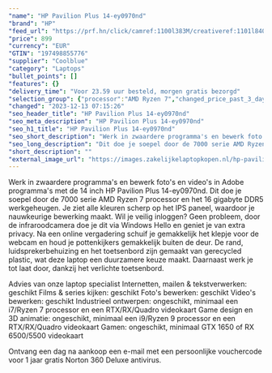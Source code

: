```yaml
---
"name": "HP Pavilion Plus 14-ey0970nd"
"brand": "HP"
"feed_url": "https://prf.hn/click/camref:1100l383M/creativeref:1101l84031/destination:https%3A%2F%2Fwww.coolblue.nl%2Fproduct%2F935408"
"price": 899
"currency": "EUR"
"GTIN": "197498855776"
"supplier": "Coolblue"
"category": "Laptops"
"bullet_points": []
"features": {}
"delivery_time": "Voor 23.59 uur besteld, morgen gratis bezorgd"
"selection_group": {"processor":"AMD Ryzen 7","changed_price_past_3_days":false,"product_family":"Pavilion"}
"changed": "2023-12-13 07:15:26"
"seo_header_title": "HP Pavilion Plus 14-ey0970nd"
"seo_meta_description": "HP Pavilion Plus 14-ey0970nd"
"seo_h1_title": "HP Pavilion Plus 14-ey0970nd"
"seo_short_description": "Werk in zwaardere programma's en bewerk foto's en video's in Adobe programma's met de 14 inch HP Pavilion Plus 14-ey0970nd."
"seo_long_description": "Dit doe je soepel door de 7000 serie AMD Ryzen 7 processor en het 16 gigabyte DDR5 werkgeheugen. Je ziet alle kleuren scherp op het IPS paneel, waardoor je nauwkeurige bewerking maakt. Wil je veilig inloggen? Geen probleem, door de infraroodcamera doe je dit via Windows Hello en geniet je van extra privacy. Na een online vergadering schuif je gemakkelijk het klepje voor de webcam en houd je pottenkijkers gemakkelijk buiten de deur. De rand, luidsprekerbehuizing en het toetsenbord zijn gemaakt van gerecycled plastic, wat deze laptop een duurzamere keuze maakt. Daarnaast werk je tot laat door, dankzij het verlichte toetsenbord. \r\n\r\nAdvies van onze laptop specialist\r\nInternetten, mailen & tekstverwerken: geschikt\r\nFilms & series kijken: geschikt\r\nFoto's bewerken: geschikt\r\nVideo's bewerken: geschikt\r\nIndustrieel ontwerpen: ongeschikt, minimaal een i7/Ryzen 7 processor en een RTX/RX/Quadro videokaart\r\nGame design en 3D animatie: ongeschikt, minimaal een i9/Ryzen 9 processor en een RTX/RX/Quadro videokaart\r\nGamen: ongeschikt, minimaal GTX 1650 of RX 6500/5500 videokaart\r\n \r\nOntvang een dag na aankoop een e-mail met een persoonlijke vouchercode voor 1 jaar gratis Norton 360 Deluxe antivirus."
"short_description": ""
"external_image_url": "https://images.zakelijkelaptopkopen.nl/hp-pavilion-plus-14-ey0970nd.webp"
---
```


Werk in zwaardere programma's en bewerk foto's en video's in Adobe programma's met de 14 inch HP Pavilion Plus 14-ey0970nd. Dit doe je soepel door de 7000 serie AMD Ryzen 7 processor en het 16 gigabyte DDR5 werkgeheugen. Je ziet alle kleuren scherp op het IPS paneel, waardoor je nauwkeurige bewerking maakt. Wil je veilig inloggen? Geen probleem, door de infraroodcamera doe je dit via Windows Hello en geniet je van extra privacy. Na een online vergadering schuif je gemakkelijk het klepje voor de webcam en houd je pottenkijkers gemakkelijk buiten de deur. De rand, luidsprekerbehuizing en het toetsenbord zijn gemaakt van gerecycled plastic, wat deze laptop een duurzamere keuze maakt. Daarnaast werk je tot laat door, dankzij het verlichte toetsenbord.

Advies van onze laptop specialist
Internetten, mailen & tekstverwerken: geschikt
Films & series kijken: geschikt
Foto's bewerken: geschikt
Video's bewerken: geschikt
Industrieel ontwerpen: ongeschikt, minimaal een i7/Ryzen 7 processor en een RTX/RX/Quadro videokaart
Game design en 3D animatie: ongeschikt, minimaal een i9/Ryzen 9 processor en een RTX/RX/Quadro videokaart
Gamen: ongeschikt, minimaal GTX 1650 of RX 6500/5500 videokaart
 
Ontvang een dag na aankoop een e-mail met een persoonlijke vouchercode voor 1 jaar gratis Norton 360 Deluxe antivirus.